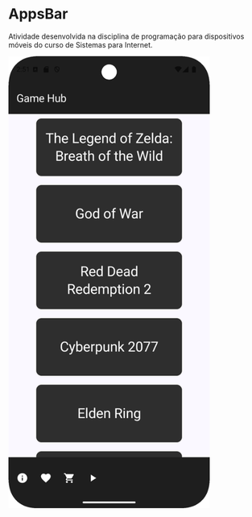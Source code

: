 # AppsBar
Atividade desenvolvida na disciplina de programação para dispositivos móveis do curso de Sistemas para Internet.

<img src="screenshot.png" width="400"/>
